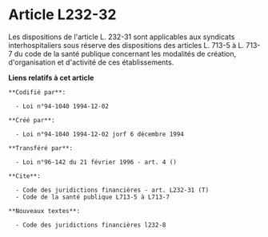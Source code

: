 # Article L232-32

Les dispositions de l'article L. 232-31 sont applicables aux syndicats interhospitaliers sous réserve des dispositions des
articles L. 713-5 à L. 713-7 du code de la santé publique concernant les modalités de création, d'organisation et d'activité
de ces établissements.

**Liens relatifs à cet article**

	**Codifié par**:

	  - Loi n°94-1040 1994-12-02

	**Créé par**:

	  - Loi n°94-1040 1994-12-02 jorf 6 décembre 1994

	**Transféré par**:

	  - Loi n°96-142 du 21 février 1996 - art. 4 ()

	**Cite**:

	  - Code des juridictions financières - art. L232-31 (T)
	  - Code de la santé publique L713-5 à L713-7

	**Nouveaux textes**:

	  - Code des juridictions financières l232-8
